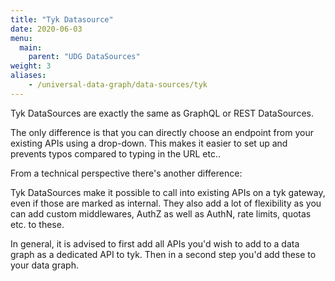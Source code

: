 ```yaml
---
title: "Tyk Datasource"
date: 2020-06-03
menu:
  main:
    parent: "UDG DataSources"
weight: 3
aliases:
    - /universal-data-graph/data-sources/tyk
---
```


Tyk DataSources are exactly the same as GraphQL or REST DataSources.

The only difference is that you can directly choose an endpoint from your existing APIs using a drop-down.
This makes it easier to set up and prevents typos compared to typing in the URL etc..

From a technical perspective there's another difference:

Tyk DataSources make it possible to call into existing APIs on a tyk gateway, even if those are marked as internal.
They also add a lot of flexibility as you can add custom middlewares, AuthZ as well as AuthN, rate limits, quotas etc. to these.

In general, it is advised to first add all APIs you'd wish to add to a data graph as a dedicated API to tyk.
Then in a second step you'd add these to your data graph.